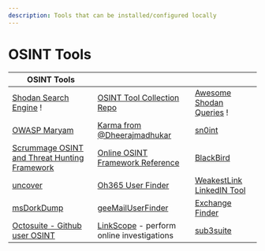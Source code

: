 ```yaml
---
description: Tools that can be installed/configured locally
---
```


# OSINT Tools

| OSINT Tools                                                                                |                                                                                               |                                                                                  |
| ------------------------------------------------------------------------------------------ | --------------------------------------------------------------------------------------------- | -------------------------------------------------------------------------------- |
| [Shodan Search Engine](https://www.shodan.io/) !                                           | [OSINT Tool Collection Repo](https://github.com/cipher387/osint\_stuff\_tool\_collection/)    | [Awesome Shodan Queries](https://github.com/jakejarvis/awesome-shodan-queries) ! |
| [OWASP Maryam](https://github.com/saeeddhqan/Maryam)                                       | [Karma from @Dheerajmadhukar](https://github.com/Dheerajmadhukar/karma\_v2)                   | [sn0int](https://github.com/kpcyrd/sn0int)                                       |
| [Scrummage OSINT and Threat Hunting Framework](https://github.com/matamorphosis/Scrummage) | [Online OSINT Framework Reference](https://osintframework.com/)                               | [BlackBird](https://github.com/p1ngul1n0/blackbird)                              |
| [uncover](https://github.com/projectdiscovery/uncover)                                     | [Oh365 User Finder](https://github.com/dievus/Oh365UserFinder)                                | [WeakestLink LinkedIN Tool](https://github.com/shellfarmer/WeakestLink)          |
| [msDorkDump](https://github.com/dievus/msdorkdump)                                         | [geeMailUserFinder](https://github.com/dievus/geeMailUserFinder)                              | [Exchange Finder](https://github.com/mhaskar/ExchangeFinder)                     |
| [Octosuite - Github user OSINT](https://github.com/bellingcat/octosuite/wiki/INSTALLATION) | [LinkScope](https://github.com/AccentuSoft/LinkScope\_Client) - perform online investigations | [sub3suite](https://github.com/3nock/sub3suite)                                  |
